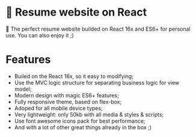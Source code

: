 # :rocket: Resume website on React
:rocket: The perfect resume website builded on React 16x and ES6+ for personal use. You can also enjoy it ;)

# Features
- Builed on the React 16x, so it easy to modifying;
- Use the MVC logic structure for separating business logic for view model;
- Modern design with magic ES6+ features;
- Fully responsive theme, based on flex-box;
- Adoped for all mobile device types;
- Very lightweight: only 50kb with all media & styles & scripts;
- Use font awesome icons pack for best performance;
- And with a lot of other great things already in the box ;)
